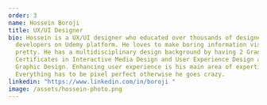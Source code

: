 ```yaml
---
order: 3
name: Hossein Boroji
title: UX/UI Designer
bio: Hossein is a UX/UI designer who educated over thousands of designer and
  developers on Udemy platform. He loves to make boring information visually
  pretty. He has a multidisciplinary design background by having 2 Graduate
  Certificates in Interactive Media Design and User Experience Design and BA in
  Graphic Design. Enhancing user experience is his main area of expertise.
  Everything has to be pixel perfect otherwise he goes crazy.
linkedin: "https://www.linkedin.com/in/boroji "
image: /assets/hossein-photo.png
---
```


